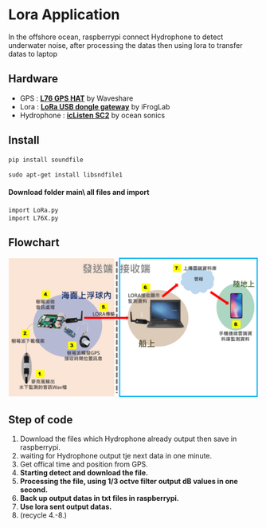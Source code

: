 # Lora Application
In the offshore ocean, raspberrypi connect Hydrophone to detect underwater noise, after processing the datas then using lora to transfer datas to laptop

## Hardware
* GPS : [**L76 GPS HAT**](https://www.waveshare.com/wiki/L76X_GPS_HAT) by Waveshare
* Lora : [**LoRa USB dongle gateway**](http://www.ifroglab.com/tw/?p=7315) by iFrogLab 
* Hydrophone : [**icListen SC2**](https://oceansonics.com/products/iclisten-sc2/) by ocean sonics
## Install

```
pip install soundfile 
```
```
sudo apt-get install libsndfile1
```
#### Download folder main\ all files and import
```
import LoRa.py
import L76X.py
```
## Flowchart
![系統流程圖](https://github.com/yayar0103/MarcoLora/blob/master/flowplot.png)

## Step of code
1.  Download the files which Hydrophone already output then save in raspberrypi.
2.  waiting for Hydrophone output tje next data in one minute.
3.  Get offical time and position from GPS.
4.  **Starting detect and download the file.**
5.  **Processing the file, using 1/3 octve filter output dB values in one second.**
6.  **Back up output datas in txt files in raspberrypi.**  
7.  **Use lora sent output datas.**
8.  (recycle 4.-8.)
